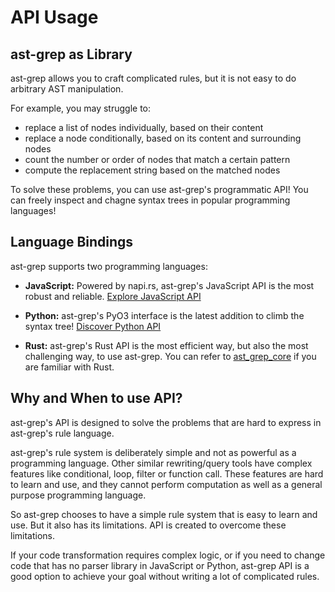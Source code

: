 # API Usage

## ast-grep as Library

ast-grep allows you to craft complicated rules, but it is not easy to do arbitrary AST manipulation.

For example, you may struggle to:

* replace a list of nodes individually, based on their content
* replace a node conditionally, based on its content and surrounding nodes
* count the number or order of nodes that match a certain pattern
* compute the replacement string based on the matched nodes

To solve these problems, you can use ast-grep's programmatic API! You can freely inspect and chagne syntax trees in popular programming languages!

## Language Bindings

ast-grep supports two programming languages:

- **JavaScript:** Powered by napi.rs, ast-grep's JavaScript API is the most robust and reliable. [Explore JavaScript API](/guide/api-usage/js-api.html)

- **Python:** ast-grep's PyO3 interface is the latest addition to climb the syntax tree! [Discover Python API](/guide/api-usage/py-api.html)

- **Rust:** ast-grep's Rust API is the most efficient way, but also the most challenging way, to use ast-grep. You can refer to [ast_grep_core](https://docs.rs/ast-grep-core/latest/ast_grep_core/) if you are familiar with Rust.


## Why and When to use API?

ast-grep's API is designed to solve the problems that are hard to express in ast-grep's rule language.

ast-grep's rule system is deliberately simple and not as powerful as a programming language.
Other similar rewriting/query tools have complex features like conditional, loop, filter or function call.
These features are hard to learn and use, and they cannot perform computation as well as a general purpose programming language.

So ast-grep chooses to have a simple rule system that is easy to learn and use. But it also has its limitations. API is created to overcome these limitations.

If your code transformation requires complex logic, or if you need to change code that has no parser library in JavaScript or Python, ast-grep API is a good option to achieve your goal without writing a lot of complicated rules.